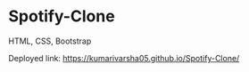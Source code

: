 # Spotify-Clone
HTML, CSS, Bootstrap

Deployed link: https://kumarivarsha05.github.io/Spotify-Clone/
